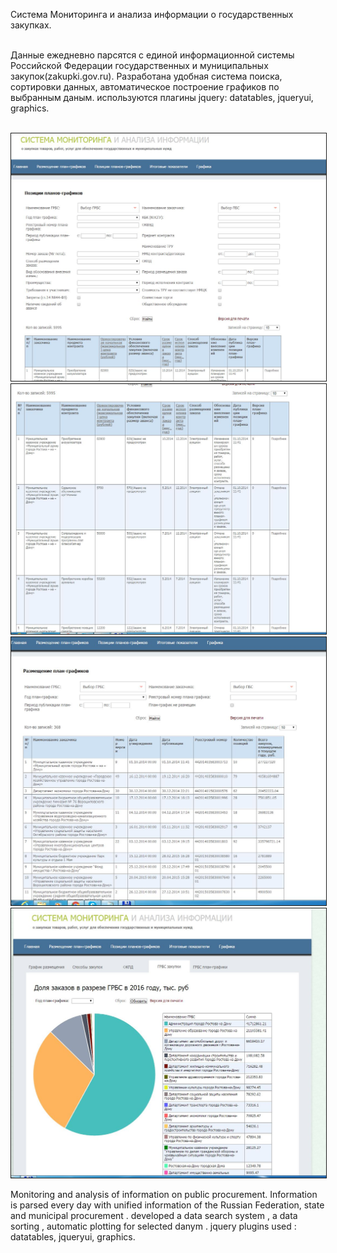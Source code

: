 
Система Мониторинга и анализа информации о государственных закупках.<br><br>

Данные ежедневно парсятся с единой информационной системы Российской Федерации государственных и муниципальных закупок(zakupki.gov.ru). Разработана удобная система поиска, сортировки данных, автоматическое построение графиков по выбранным даным. используются плагины jquery: datatables, jqueryui, graphics.

<br>
<img src="/7.JPG" border="1">
<br>
<img src="/8.JPG" border="1">
<br>
<img src="/9.JPG" border="1">
<br>
<img src="/10.JPG" border="1">


Monitoring and analysis of information on public procurement. Information is parsed every day with unified information of the Russian Federation, state and municipal procurement . developed a data search system , a data sorting , automatic plotting for selected danym . jquery plugins used : datatables, jqueryui, graphics.
